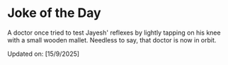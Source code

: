# Joke of the Day

<!-- #joke -->
A doctor once tried to test Jayesh' reflexes by lightly tapping on his knee with a small wooden mallet. Needless to say, that doctor is now in orbit.

Updated on: [15/9/2025]
<!-- #jokeEnd -->